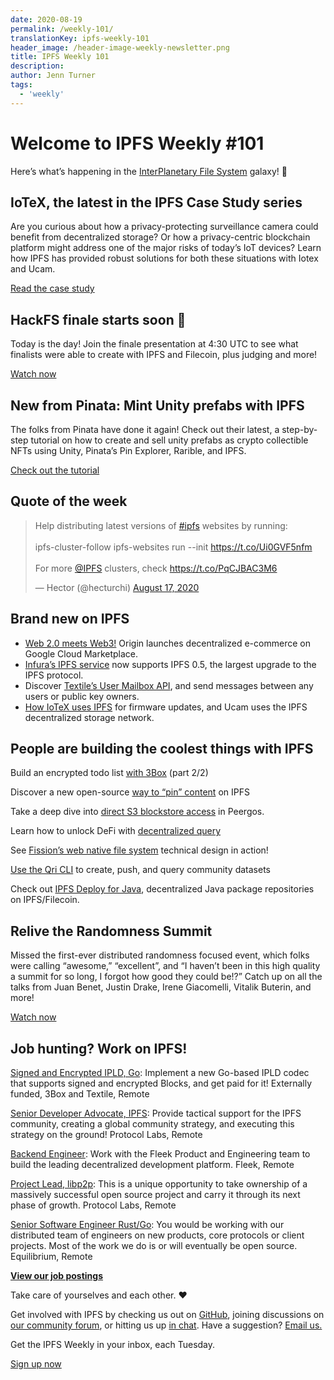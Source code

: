 ```yaml
---
date: 2020-08-19
permalink: /weekly-101/
translationKey: ipfs-weekly-101
header_image: /header-image-weekly-newsletter.png
title: IPFS Weekly 101
description:
author: Jenn Turner
tags:
  - 'weekly'
---
```


# Welcome to IPFS Weekly #101

Here’s what’s happening in the [InterPlanetary File System](https://ipfs.io/) galaxy! 🚀

## IoTeX, the latest in the IPFS Case Study series

Are you curious about how a privacy-protecting surveillance camera could benefit from decentralized storage? Or how a privacy-centric blockchain platform might address one of the major risks of today’s IoT devices? Learn how IPFS has provided robust solutions for both these situations with Iotex and Ucam.

[Read the case study](https://docs.ipfs.io/concepts/case-study-iotex/#overview)

## HackFS finale starts soon 🎉

Today is the day! Join the finale presentation at 4:30 UTC to see what finalists were able to create with IPFS and Filecoin, plus judging and more!

[Watch now](https://youtu.be/GibA0t0z_9w)

## New from Pinata: Mint Unity prefabs with IPFS

The folks from Pinata have done it again! Check out their latest, a step-by-step tutorial on how to create and sell unity prefabs as crypto collectible NFTs using Unity, Pinata’s Pin Explorer, Rarible, and IPFS.

[Check out the tutorial](https://medium.com/pinata/how-to-create-and-sell-unity-prefabs-on-ipfs-as-nfts-793352c62069)

## Quote of the week

<blockquote class="twitter-tweet"><p lang="en" dir="ltr">Help distributing latest versions of <a href="https://twitter.com/hashtag/ipfs?src=hash&amp;ref_src=twsrc%5Etfw">#ipfs</a> websites by running:<br><br>ipfs-cluster-follow ipfs-websites run --init <a href="https://t.co/Ui0GVF5nfm">https://t.co/Ui0GVF5nfm</a> <br><br>For more <a href="https://twitter.com/IPFS?ref_src=twsrc%5Etfw">@IPFS</a> clusters, check <a href="https://t.co/PqCJBAC3M6">https://t.co/PqCJBAC3M6</a></p>&mdash; Hector (@hecturchi) <a href="https://twitter.com/hecturchi/status/1295397781826342917?ref_src=twsrc%5Etfw">August 17, 2020</a></blockquote>

## Brand new on IPFS

- [Web 2.0 meets Web3!](https://medium.com/google-cloud/origin-launches-decentralized-commerce-on-google-cloud-marketplace-b74fb46be7d9) Origin launches decentralized e-commerce on Google Cloud Marketplace.
- [Infura’s IPFS service](https://blog.infura.io/ipfs-0-5-is-here-with-a-new-improved-gateway/) now supports IPFS 0.5, the largest upgrade to the IPFS protocol.
- Discover [Textile’s User Mailbox API](https://blog.textile.io/introducing-textiles-user-mailboxes-send-messages-between-users-or-any-public-key-owners/), and send messages between any users or public key owners.
- [How IoTeX uses IPFS](https://cryptonews.com/news/filecoin-iotex-ipfs-bringing-decentralized-updates-for-surve-7417.htm) for firmware updates, and Ucam uses the IPFS decentralized storage network.

## People are building the coolest things with IPFS

Build an encrypted todo list [with 3Box](https://medium.com/3box/building-an-encrypted-todo-list-with-3box-part-2-2-da15aa2e2640) (part 2/2)

Discover a new open-source [way to “pin” content](https://medium.com/temporal-cloud/sharedforeststore-a-new-open-source-way-to-pin-content-on-ipfs-300817fe606f) on IPFS

Take a deep dive into [direct S3 blockstore access](https://peergos.org/posts/direct-s3) in Peergos.

Learn how to unlock DeFi with [decentralized query](https://medium.com/conflux-network/unlocking-defi-with-decentralized-query-fab4fb04d97f)

See [Fission’s web native file system](https://talk.fission.codes/t/fission-s-web-native-file-system-technical-design-overview-with-daniel-and-brooklyn/818) technical design in action!

[Use the Qri CLI](https://www.youtube.com/watch?v=GXNfxbKYLHM&feature=emb_logo) to create, push, and query community datasets

Check out [IPFS Deploy for Java](https://hack.ethglobal.co/showcase/ipfs-deploy-for-java-recy6OKUfckknpvas), decentralized Java package repositories on IPFS/Filecoin.

## Relive the Randomness Summit

Missed the first-ever distributed randomness focused event, which folks were calling “awesome,” “excellent”, and “I haven’t been in this high quality a summit for so long, I forgot how good they could be!?” Catch up on all the talks from Juan Benet, Justin Drake, Irene Giacomelli, Vitalik Buterin, and more!

[Watch now](https://randomness2020.com/)

## Job hunting? Work on IPFS!

[Signed and Encrypted IPLD, Go](https://www.notion.so/Signed-and-Encrypted-data-in-IPFS-e1593e90b56e44c38e165109999782ce): Implement a new Go-based IPLD codec that supports signed and encrypted Blocks, and get paid for it! Externally funded, 3Box and Textile, Remote

[Senior Developer Advocate, IPFS](https://jobs.lever.co/protocol/71c4a9b9-af90-4ce9-9dba-8b72507997bf): Provide tactical support for the IPFS community, creating a global community strategy, and executing this strategy on the ground! Protocol Labs, Remote

[Backend Engineer](https://cryptojobslist.com/jobs/backend-engineer-at-fleek-remote): Work with the Fleek Product and Engineering team to build the leading decentralized development platform. Fleek, Remote

[Project Lead, libp2p](https://jobs.lever.co/protocol/27ff3891-6e13-4aa8-b43a-734715e85a26): This is a unique opportunity to take ownership of a massively successful open source project and carry it through its next phase of growth. Protocol Labs, Remote

[Senior Software Engineer Rust/Go](https://www.notion.so/Hiring-Senior-Software-Engineer-Rust-Go-e6c94ccc261f426c80a483c7fc642412): You would be working with our distributed team of engineers on new products, core protocols or client projects. Most of the work we do is or will eventually be open source. Equilibrium, Remote

**[View our job postings](https://jobs.lever.co/protocol)**

Take care of yourselves and each other. ❤️

Get involved with IPFS by checking us out on [GitHub](https://github.com/ipfs), joining discussions on [our community forum](https://discuss.ipfs.io/), or hitting us up [in chat](https://riot.im/app/#/room/#ipfs:matrix.org). Have a suggestion? [Email us.](mailto:newsletter@ipfs.io)

Get the IPFS Weekly in your inbox, each Tuesday.

<p><a href="https://ipfs.us4.list-manage.com/subscribe?u=25473244c7d18b897f5a1ff6b&amp;id=cad54b2230" class="button button-primary">Sign up now</a></p>
